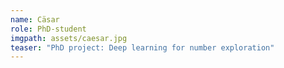 ```yaml
---
name: Cäsar
role: PhD-student
imgpath: assets/caesar.jpg
teaser: "PhD project: Deep learning for number exploration"
---
```


